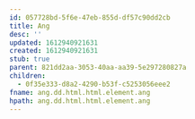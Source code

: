 ```yaml
---
id: 057728bd-5f6e-47eb-855d-df57c90dd2cb
title: Ang
desc: ''
updated: 1612940921631
created: 1612940921631
stub: true
parent: 821dd2aa-3053-40aa-aa39-5e297280827a
children:
  - 0f35e333-d8a2-4290-b53f-c5253056eee2
fname: ang.dd.html.html.element.ang
hpath: ang.dd.html.html.element.ang
---
```



